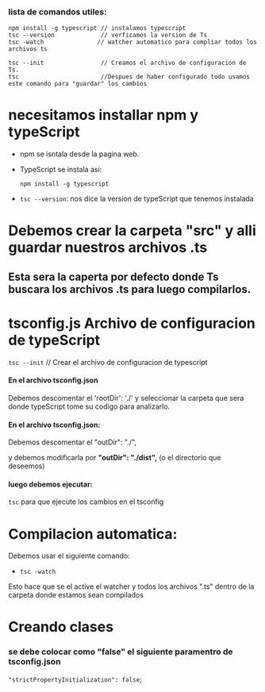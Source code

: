 ### lista de comandos utiles: 

```
npm install -g typescript // instalamos typescript
tsc --version             // verficamos la version de Ts 
tsc -watch               // watcher automatico para compliar todos los archivos ts

tsc --init                // Creamos el archivo de configuracion de Ts.
tsc                       //Despues de haber configurado todo usamos este comando para "guardar" los cambios

```

# necesitamos installar npm y typeScript

* npm se isntala desde la pagina web. 

* TypeScript se instala asi: 

    `npm install -g typescript`

* `tsc --version`: nos dice la version de typeScript que tenemos instalada

# Debemos crear la carpeta "src" y alli guardar nuestros archivos .ts
## Esta sera la caperta por defecto donde Ts buscara los archivos .ts para luego compilarlos.

# tsconfig.js Archivo de configuracion de typeScript

`tsc --init` // Crear el archivo de configuracion de typescript

  #### En el archivo tsconfig.json
  Debemos descomentar el 'rootDir': './' y seleccionar la carpeta que sera donde typeScript tome su codigo para analizarlo.
  
  #### En el archivo tsconfig.json: 
  Debemos descomentar el "outDir": "./",

  y debemos modificarla por **"outDir": "./dist",** (o el directorio que deseemos)

  #### luego debemos ejecutar: 
  `tsc` para que ejecute los cambios en el tsconfig 

# Compilacion automatica: 

Debemos usar el siguiente comando:
* `tsc -watch `

Esto hace que se el active el watcher y todos los archivos ".ts" dentro de la carpeta donde estamos sean compilados

# Creando clases 

### se debe colocar como "false" el siguiente paramentro de tsconfig.json
  `"strictPropertyInitialization": false`;














